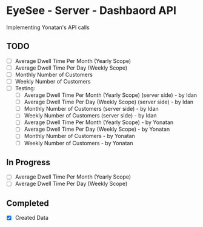 # EyeSee - Server - Dashbaord API
Implementing Yonatan's API calls

## TODO
- [ ] Average Dwell Time Per Month (Yearly Scope)
- [ ] Average Dwell Time Per Day (Weekly Scope)
- [ ] Monthly Number of Customers
- [ ] Weekly Number of Customers
- [ ] Testing:
    - [ ] Average Dwell Time Per Month (Yearly Scope) (server side) - by Idan 
    - [ ] Average Dwell Time Per Day (Weekly Scope) (server side) - by Idan
    - [ ] Monthly Number of Customers (server side) - by Idan
    - [ ] Weekly Number of Customers (server side) - by Idan
    - [ ] Average Dwell Time Per Month (Yearly Scope) - by Yonatan
    - [ ] Average Dwell Time Per Day (Weekly Scope) - by Yonatan
    - [ ] Monthly Number of Customers - by Yonatan
    - [ ] Weekly Number of Customers - by Yonatan

## In Progress
- [ ] Average Dwell Time Per Month (Yearly Scope)
- [ ] Average Dwell Time Per Day (Weekly Scope)

## Completed
- [x] Created Data
